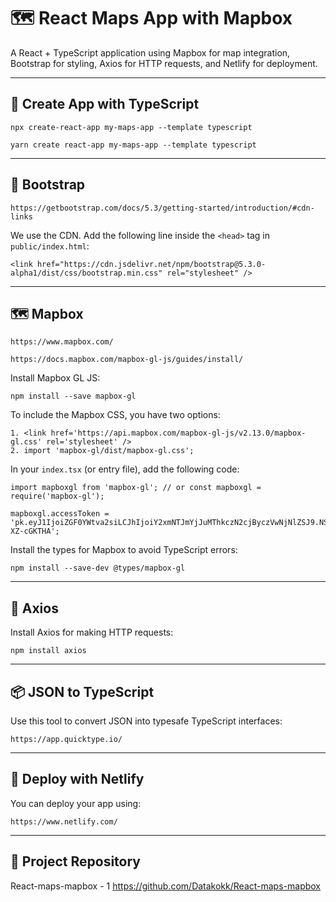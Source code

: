 # 🗺️ React Maps App with Mapbox

A React + TypeScript application using Mapbox for map integration, Bootstrap for styling, Axios for HTTP requests, and Netlify for deployment.

---

## 🚀 Create App with TypeScript

    npx create-react-app my-maps-app --template typescript

    yarn create react-app my-maps-app --template typescript

---

## 🎨 Bootstrap

    https://getbootstrap.com/docs/5.3/getting-started/introduction/#cdn-links

We use the CDN. Add the following line inside the `<head>` tag in `public/index.html`:

    <link href="https://cdn.jsdelivr.net/npm/bootstrap@5.3.0-alpha1/dist/css/bootstrap.min.css" rel="stylesheet" />

---

## 🗺️ Mapbox

    https://www.mapbox.com/

    https://docs.mapbox.com/mapbox-gl-js/guides/install/

Install Mapbox GL JS:

    npm install --save mapbox-gl

To include the Mapbox CSS, you have two options:

    1. <link href='https://api.mapbox.com/mapbox-gl-js/v2.13.0/mapbox-gl.css' rel='stylesheet' />
    2. import 'mapbox-gl/dist/mapbox-gl.css';

In your `index.tsx` (or entry file), add the following code:

    import mapboxgl from 'mapbox-gl'; // or const mapboxgl = require('mapbox-gl');

    mapboxgl.accessToken = 'pk.eyJ1IjoiZGF0YWtva2siLCJhIjoiY2xmNTJmYjJuMThkczN2cjByczVwNjNlZSJ9.NS1f4sOkpVdi-XZ-cGKTHA';

Install the types for Mapbox to avoid TypeScript errors:

    npm install --save-dev @types/mapbox-gl

---

## 🔗 Axios

Install Axios for making HTTP requests:

    npm install axios

---

## 📦 JSON to TypeScript

Use this tool to convert JSON into typesafe TypeScript interfaces:

    https://app.quicktype.io/

---

## 🚀 Deploy with Netlify

You can deploy your app using:

    https://www.netlify.com/

---

## 📁 Project Repository

React-maps-mapbox - 1
https://github.com/Datakokk/React-maps-mapbox
